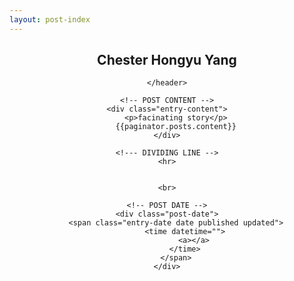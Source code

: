 ```yaml
---
layout: post-index
---
```

<!-- - Co-Founder Vlad Papancea: <vlad@mangata.io> -->
<article>
    <!-- POST TITLE -->
    <header>
        <h1 class="entry-title">
            <h1>Chester Hongyu Yang</h1>
        </h1>

    </header>

    <!-- POST CONTENT -->
    <div class="entry-content">
        <p>facinating story</p>
        {{paginator.posts.content}}
    </div>
    
    <!--- DIVIDING LINE -->
    <hr>
    
    
    <br>
    
    <!-- POST DATE -->
    <div class="post-date">
        <span class="entry-date date published updated">
            <time datetime="">
                <a></a>
            </time>
        </span>
    </div>
    
</article>

<!-- <div class="pagination">
    <center>
        {% include pagination.html %}
    </center>
</div> -->